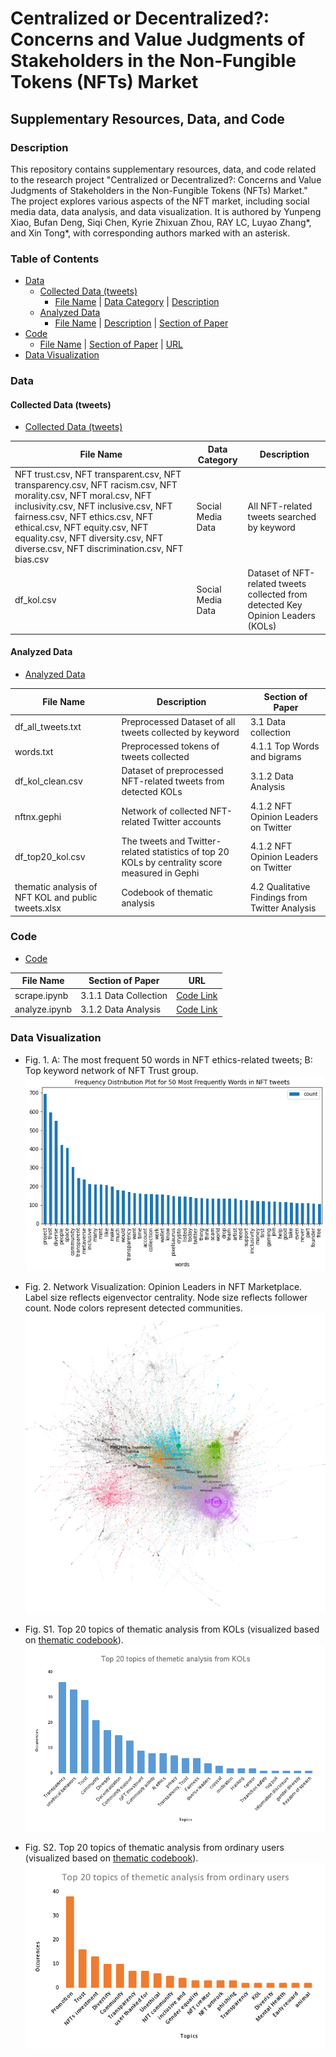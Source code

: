 # Centralized or Decentralized?: Concerns and Value Judgments of Stakeholders in the Non-Fungible Tokens (NFTs) Market

## Supplementary Resources, Data, and Code

### Description
This repository contains supplementary resources, data, and code related to the research project "Centralized or Decentralized?: Concerns and Value Judgments of Stakeholders in the Non-Fungible Tokens (NFTs) Market." The project explores various aspects of the NFT market, including social media data, data analysis, and data visualization. It is authored by Yunpeng Xiao, Bufan Deng, Siqi Chen, Kyrie Zhixuan Zhou, RAY LC, Luyao Zhang*, and Xin Tong*, with corresponding authors marked with an asterisk.

### Table of Contents
- [Data](#data)
  - [Collected Data (tweets)](https://github.com/PlevanTem/NFT-cscw-2023/tree/main/data)
    - [File Name](#file-name) | [Data Category](#data-category) | [Description](#description)
  - [Analyzed Data](https://github.com/PlevanTem/NFT-cscw-2023/tree/main/tweets)
    - [File Name](#file-name) | [Description](#description) | [Section of Paper](#section-of-paper)
- [Code](https://github.com/PlevanTem/NFT-cscw-2023/tree/main/code)
  - [File Name](#file-name) | [Section of Paper](#section-of-paper) | [URL](#url)
- [Data Visualization](#data-visualization)

### Data

#### Collected Data (tweets)
- [Collected Data (tweets)](https://github.com/PlevanTem/NFT-cscw-2023/tree/main/data)

| **File Name** | **Data Category** | **Description** |
|---------------|-------------------|-----------------|
| NFT trust.csv, NFT transparent.csv, NFT transparency.csv, NFT racism.csv, NFT morality.csv, NFT moral.csv, NFT inclusivity.csv, NFT inclusive.csv, NFT fairness.csv, NFT ethics.csv, NFT ethical.csv, NFT equity.csv, NFT equality.csv, NFT diversity.csv, NFT diverse.csv, NFT discrimination.csv, NFT bias.csv | Social Media Data | All NFT-related tweets searched by keyword |
| df_kol.csv | Social Media Data | Dataset of NFT-related tweets collected from detected Key Opinion Leaders (KOLs) |

#### Analyzed Data
- [Analyzed Data](https://github.com/PlevanTem/NFT-cscw-2023/tree/main/tweets)

| **File Name** | **Description** | **Section of Paper** |
|---------------|-----------------|----------------------|
| df_all_tweets.txt | Preprocessed Dataset of all tweets collected by keyword | 3.1 Data collection |
| words.txt | Preprocessed tokens of tweets collected | 4.1.1 Top Words and bigrams |
| df_kol_clean.csv | Dataset of preprocessed NFT-related tweets from detected KOLs | 3.1.2 Data Analysis |
| nftnx.gephi | Network of collected NFT-related Twitter accounts | 4.1.2 NFT Opinion Leaders on Twitter |
| df_top20_kol.csv | The tweets and Twitter-related statistics of top 20 KOLs by centrality score measured in Gephi | 4.1.2 NFT Opinion Leaders on Twitter |
| thematic analysis of NFT KOL and public tweets.xlsx | Codebook of thematic analysis | 4.2 Qualitative Findings from Twitter Analysis |

### Code
- [Code](https://github.com/PlevanTem/NFT-cscw-2023/tree/main/code)

| **File Name** | **Section of Paper** | **URL** |
|---------------|----------------------|---------|
| scrape.ipynb | 3.1.1 Data Collection | [Code Link](https://github.com/PlevanTem/NFT-cscw-2023/blob/main/code/scrape.ipynb) |
| analyze.ipynb | 3.1.2 Data Analysis | [Code Link](https://github.com/PlevanTem/NFT-cscw-2023/blob/main/code/analyze.ipynb) |

### Data Visualization
- Fig. 1. A: The most frequent 50 words in NFT ethics-related tweets; B: Top keyword network of NFT Trust group.
![The most frequent 50 words in NFT ethics related tweets; B: Top keyword network of NFT Trust-group.](https://github.com/PlevanTem/NFT-cscw-2023/blob/main/graphs%20%26%20figures/frequencyofWords.png)

- Fig. 2. Network Visualization: Opinion Leaders in NFT Marketplace. Label size reflects eigenvector centrality. Node size reflects follower count. Node colors represent detected communities.
![Network Visualization: Opinion Leaders in NFT Marketplace.](https://github.com/PlevanTem/NFT-cscw-2023/blob/main/graphs%20%26%20figures/NFTnetwork_generatedByGephi_ForceAtlas_labelbyPhotoShop.png)

- Fig. S1. Top 20 topics of thematic analysis from KOLs (visualized based on [thematic codebook](https://github.com/PlevanTem/NFT-cscw-2023/blob/main/randomized/thematic%20analysis%20of%20NFT%20KOL%20and%20%20public%20tweets.xlsx)).
![Top 20 topics of thematic analysis from KOLs.](https://github.com/PlevanTem/NFT-cscw-2023/blob/main/graphs%20%26%20figures/Top%2020%20topics%20of%20themetic%20analysis%20from%20KOLs.png)

- Fig. S2. Top 20 topics of thematic analysis from ordinary users (visualized based on [thematic codebook](https://github.com/PlevanTem/NFT-cscw-2023/blob/main/randomized/thematic%20analysis%20of%20NFT%20KOL%20and%20%20public%20tweets.xlsx)).
![Top 20 topics of thematic analysis from ordinary users.](https://github.com/PlevanTem/NFT-cscw-2023/blob/main/graphs%20%26%20figures/Top%2020%20topics%20of%20themetic%20analysis%20from%20ordinary%20users.png)
